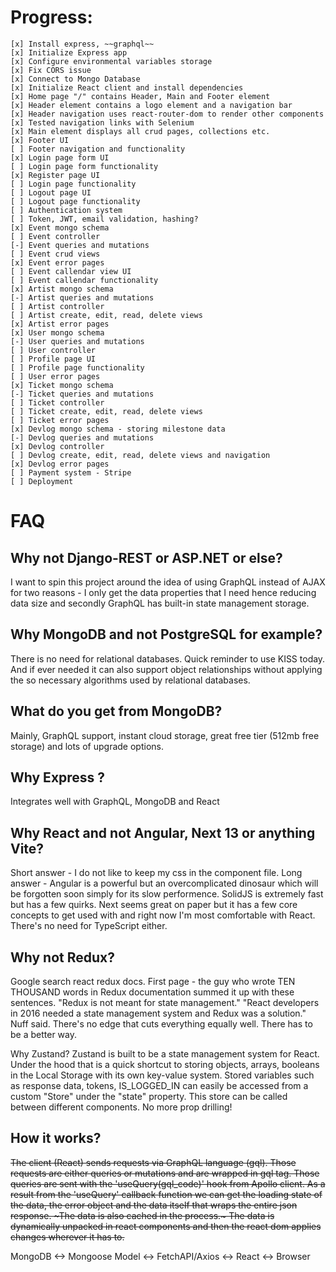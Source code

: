 # Progress:

    [x] Install express, ~~graphql~~
    [x] Initialize Express app
    [x] Configure environmental variables storage
    [x] Fix CORS issue
    [x] Connect to Mongo Database
    [x] Initialize React client and install dependencies
    [x] Home page "/" contains Header, Main and Footer element
    [x] Header element contains a logo element and a navigation bar
    [x] Header navigation uses react-router-dom to render other components
    [x] Tested navigation links with Selenium
    [x] Main element displays all crud pages, collections etc.
    [x] Footer UI
    [ ] Footer navigation and functionality
    [x] Login page form UI
    [ ] Login page form functionality
    [x] Register page UI
    [ ] Login page functionality
    [ ] Logout page UI
    [ ] Logout page functionality
    [ ] Authentication system
    [ ] Token, JWT, email validation, hashing?
    [x] Event mongo schema
    [ ] Event controller
    [-] Event queries and mutations
    [ ] Event crud views
    [x] Event error pages
    [ ] Event callendar view UI
    [ ] Event callendar functionality
    [x] Artist mongo schema
    [-] Artist queries and mutations
    [ ] Artist controller
    [ ] Artist create, edit, read, delete views
    [x] Artist error pages
    [x] User mongo schema
    [-] User queries and mutations
    [ ] User controller
    [ ] Profile page UI
    [ ] Profile page functionality
    [ ] User error pages
    [x] Ticket mongo schema
    [-] Ticket queries and mutations
    [ ] Ticket controller
    [ ] Ticket create, edit, read, delete views
    [ ] Ticket error pages
    [x] Devlog mongo schema - storing milestone data
    [-] Devlog queries and mutations
    [x] Devlog controller
    [ ] Devlog create, edit, read, delete views and navigation
    [x] Devlog error pages
    [ ] Payment system - Stripe
    [ ] Deployment


# FAQ

## Why not Django-REST or ASP.NET or else?

I want to spin this project around the idea of using GraphQL instead of AJAX for two reasons -
I only get the data properties that I need hence reducing data size and secondly GraphQL has built-in state
management storage.

## Why MongoDB and not PostgreSQL for example?

There is no need for relational databases. Quick reminder to use KISS today. And if ever needed
it can also support object relationships without applying the so necessary algorithms used by relational databases.

## What do you get from MongoDB?

Mainly, GraphQL support, instant cloud storage, great free tier (512mb free storage) and lots of upgrade options.

## Why Express ?

Integrates well with GraphQL, MongoDB and React

## Why React and not Angular, Next 13 or anything Vite?

Short answer - I do not like to keep my css in the component file. Long answer - Angular is a powerful
but an overcomplicated dinosaur which will be forgotten soon simply for its slow performence. SolidJS is extremely
fast but has a few quirks. Next seems great on paper but it has a few core concepts to get used with and right now
I'm most comfortable with React. There's no need for TypeScript either.

## Why not Redux?

Google search react redux docs. First page - the guy who wrote TEN THOUSAND words in Redux documentation
summed it up with these sentences.
"Redux is not meant for state management."
"React developers in 2016 needed a state management system and Redux was a solution."
Nuff said. There's no edge that cuts everything equally well.
There has to be a better way.

Why Zustand?
Zustand is built to be a state management system for React.
Under the hood that is a quick shortcut to storing objects, arrays, booleans in the Local Storage with its own key-value system.
Stored variables such as response data, tokens, IS_LOGGED_IN can easily be accessed from a custom "Store" under the "state" property.
This store can be called between different components.
No more prop drilling!

## How it works?

~~The client (React) sends requests via GraphQL language (gql). Those requests are either queries or mutations and are wrapped in gql tag.
Those queries are sent with the 'useQuery(gql_code)' hook from Apollo client.
As a result from the 'useQuery' callback function we can get the loading state of the data, the error object and the data itself that wraps the
entire json response. ~The data is also cached in the process.~ The data is dynamically unpacked in react components and then
the react dom applies changes wherever it has to.~~

MongoDB <-> Mongoose Model <-> FetchAPI/Axios <-> React <-> Browser
